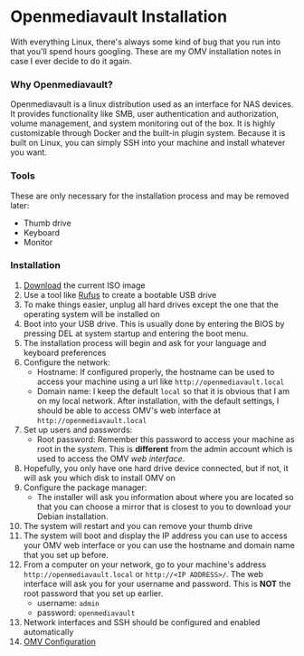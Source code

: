 # Openmediavault Installation

With everything Linux, there's always some kind of bug that you run into that you'll spend hours googling. These are my OMV installation notes in case I ever decide to do it again. 

### Why Openmediavault?
Openmediavault is a linux distribution used as an interface for NAS devices. It provides functionality like SMB, user authentication and authorization, volume management, and system monitoring out of the box. It is highly customizable through Docker and the built-in plugin system. Because it is built on Linux, you can simply SSH into your machine and install whatever you want.

### Tools
These are only necessary for the installation process and may be removed later:
- Thumb drive
- Keyboard
- Monitor

### Installation
1. [Download](https://www.openmediavault.org/download.html) the current ISO image
2. Use a tool like [Rufus](https://rufus.ie/) to create a bootable USB drive
3. To make things easier, unplug all hard drives except the one that the operating system will be installed on
4. Boot into your USB drive. This is usually done by entering the BIOS by pressing DEL at system startup and entering the boot menu.
6. The installation process will begin and ask for your language and keyboard preferences
7. Configure the network: 
    - Hostname: If configured properly, the hostname can be used to access your machine using a url like `http://openmediavault.local`
    - Domain name: I keep the default `local` so that it is obvious that I am on my local network. After installation, with the default settings, I should be able to access OMV's web interface at `http://openmediavault.local` 
8. Set up users and passwords:
    - Root password: Remember this password to access your machine as root in the *system*. This is **different** from the admin account which is used to access the OMV *web interface*.
9. Hopefully, you only have one hard drive device connected, but if not, it will ask you which disk to install OMV on
10. Configure the package manager:
    - The installer will ask you information about where you are located so that you can choose a mirror that is closest to you to download your Debian installation.
11. The system will restart and you can remove your thumb drive
12. The system will boot and display the IP address you can use to access your OMV web interface or you can use the hostname and domain name that you set up before.
13. From a computer on your network, go to your machine's address `http://openmediavault.local` or `http://<IP ADDRESS>/`. The web interface will ask you for your username and password. This is **NOT** the root password that you set up earlier.
    - username: `admin`
    - password: `openmediavault`
14. Network interfaces and SSH should be configured and enabled automatically
15. [OMV Configuration](guides/03-openmediavault-configuration.md) 

